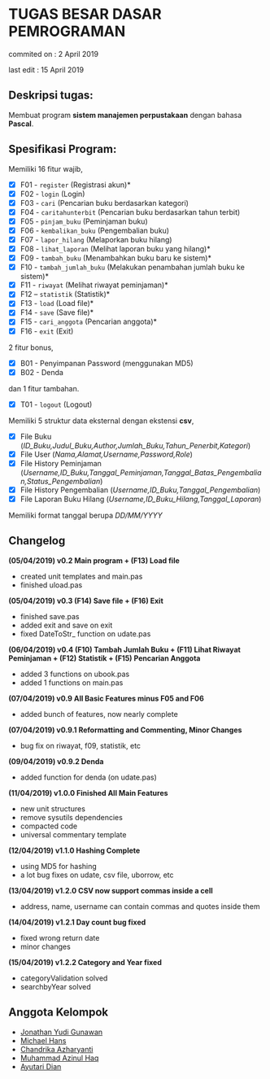 # TUGAS BESAR DASAR PEMROGRAMAN
commited on : 2 April 2019

last edit   : 15 April 2019

## Deskripsi tugas:
Membuat program **sistem manajemen perpustakaan** dengan bahasa **Pascal**.

## Spesifikasi Program:
Memiliki 16 fitur wajib,
- [x] F01 - `register` (Registrasi akun)*
- [x] F02 - `login` (Login)
- [x] F03 - `cari` (Pencarian buku berdasarkan kategori)
- [x] F04 - `caritahunterbit` (Pencarian buku berdasarkan tahun terbit)
- [x] F05 - `pinjam_buku` (Peminjaman buku)
- [x] F06 - `kembalikan_buku` (Pengembalian buku)
- [x] F07 - `lapor_hilang` (Melaporkan buku hilang)
- [x] F08 - `lihat_laporan` (Melihat laporan buku yang hilang)*
- [x] F09 - `tambah_buku` (Menambahkan buku baru ke sistem)*
- [x] F10 - `tambah_jumlah_buku` (Melakukan penambahan jumlah buku ke sistem)*
- [x] F11 - `riwayat` (Melihat riwayat peminjaman)*
- [x] F12 – `statistik` (Statistik)*
- [x] F13 - `load` (Load file)*
- [x] F14 - `save` (Save file)*
- [x] F15 - `cari_anggota` (Pencarian anggota)*
- [x] F16 - `exit` (Exit)

2 fitur bonus,
- [x] B01 - Penyimpanan Password (menggunakan MD5)
- [x] B02 - Denda

dan 1 fitur tambahan.
- [x] T01 - `logout` (Logout)

Memiliki 5 struktur data eksternal dengan ekstensi **csv**,
- [x] File Buku (*ID_Buku,Judul_Buku,Author,Jumlah_Buku,Tahun_Penerbit,Kategori*)
- [x] File User (*Nama,Alamat,Username,Password,Role*)
- [x] File History Peminjaman (*Username,ID_Buku,Tanggal_Peminjaman,Tanggal_Batas_Pengembalian,Status_Pengembalian*)
- [x] File History Pengembalian (*Username,ID_Buku,Tanggal_Pengembalian*)
- [x] File Laporan Buku Hilang (*Username,ID_Buku_Hilang,Tanggal_Laporan*)

Memiliki format tanggal berupa *DD/MM/YYYY*

## Changelog
**(05/04/2019) v0.2 Main program + (F13) Load file**
  - created unit templates and main.pas
  - finished uload.pas

**(05/04/2019) v0.3 (F14) Save file + (F16) Exit**
  - finished save.pas
  - added exit and save on exit
  - fixed DateToStr_ function on udate.pas

**(06/04/2019) v0.4 (F10) Tambah Jumlah Buku + (F11) Lihat Riwayat Peminjaman + (F12) Statistik + (F15) Pencarian Anggota**
  - added 3 functions on ubook.pas
  - added 1 functions on main.pas

**(07/04/2019) v0.9 All Basic Features minus F05 and F06**
  - added bunch of features, now nearly complete
 
**(07/04/2019) v0.9.1 Reformatting and Commenting, Minor Changes**
  - bug fix on riwayat, f09, statistik, etc

**(09/04/2019) v0.9.2 Denda**
  - added function for denda (on udate.pas)

**(11/04/2019) v1.0.0 Finished All Main Features**
  - new unit structures
  - remove sysutils dependencies
  - compacted code
  - universal commentary template

**(12/04/2019) v1.1.0 Hashing Complete**
  - using MD5 for hashing
  - a lot bug fixes on udate, csv file, uborrow, etc
  
**(13/04/2019) v1.2.0 CSV now support commas inside a cell**
  - address, name, username can contain commas and quotes inside them
 
**(14/04/2019) v1.2.1 Day count bug fixed**
  - fixed wrong return date
  - minor changes
  
**(15/04/2019) v1.2.2 Category and Year fixed**
  - categoryValidation solved
  - searchbyYear solved

## Anggota Kelompok
- [Jonathan Yudi Gunawan](https://github.com/JonathanGun/)
- [Michael Hans](https://github.com/michaellhans)
- [Chandrika Azharyanti](https://github.com/cacachandrika)
- [Muhammad Azinul Haq](https://github.com/keltiga)
- [Ayutari Dian](https://github.com/ayutaridian)
